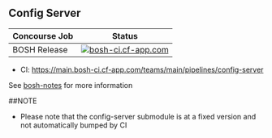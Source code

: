 ## Config Server

Concourse Job  | Status
-------------- | -------------
BOSH Release   | [![bosh-ci.cf-app.com](https://main.bosh-ci.cf-app.com/api/v1/teams/main/pipelines/config-server/jobs/bosh-release/badge)](https://main.bosh-ci.cf-app.com/api/v1/teams/main/pipelines/config-server/jobs/bosh-release)

* CI: <https://main.bosh-ci.cf-app.com/teams/main/pipelines/config-server>

See [bosh-notes](https://github.com/cloudfoundry/bosh-notes/blob/master/config-server.md) for more information

##NOTE
* Please note that the config-server submodule is at a fixed version and not automatically bumped by CI